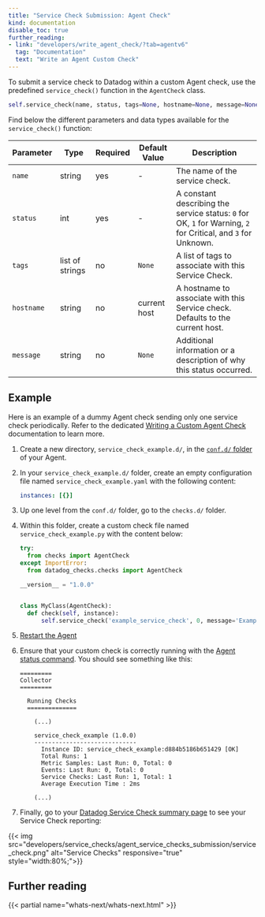 ```yaml
---
title: "Service Check Submission: Agent Check"
kind: documentation
disable_toc: true
further_reading:
- link: "developers/write_agent_check/?tab=agentv6"
  tag: "Documentation"
  text: "Write an Agent Custom Check"
---
```


To submit a service check to Datadog within a custom Agent check, use the predefined `service_check()` function in the `AgentCheck` class.

```python
self.service_check(name, status, tags=None, hostname=None, message=None)
```

Find below the different parameters and data types available for the `service_check()` function:

| Parameter  | Type            | Required | Default Value | Description                                                                                                   |
| ---------- | --------------- | -------- | ------------- | ------------------------------------------------------------------------------------------------------------- |
| `name`     | string          | yes      | -             | The name of the service check.                                                                                |
| `status`   | int             | yes      | -             | A constant describing the service status: `0` for OK, `1` for Warning, `2` for Critical, and `3` for Unknown. |
| `tags`     | list of strings | no       | `None`        | A list of tags to associate with this Service Check.                                                          |
| `hostname` | string          | no       | current host  | A hostname to associate with this Service check. Defaults to the current host.                                |
| `message`  | string          | no       | `None`        | Additional information or a description of why this status occurred.                                          |

## Example

Here is an example of a dummy Agent check sending only one service check periodically. Refer to the dedicated [Writing a Custom Agent Check][1] documentation to learn more.

1. Create a new directory, `service_check_example.d/`, in the [`conf.d/` folder][2] of your Agent.

2. In your `service_check_example.d/` folder, create an empty configuration file named `service_check_example.yaml` with the following content:

    ```yaml
    instances: [{}]
    ```

3. Up one level from the `conf.d/` folder, go to the `checks.d/` folder.
4. Within this folder, create a custom check file named `service_check_example.py` with the content below:

    ```python
    try:
      from checks import AgentCheck
    except ImportError:
      from datadog_checks.checks import AgentCheck

    __version__ = "1.0.0"


    class MyClass(AgentCheck):
      def check(self, instance):
          self.service_check('example_service_check', 0, message='Example application is up and running.')
    ```

5. [Restart the Agent][3]

6. Ensure that your custom check is correctly running with the [Agent status command][4]. You should see something like this:

    ```
    =========
    Collector
    =========

      Running Checks
      ==============

        (...)

        service_check_example (1.0.0)
        -----------------------------
          Instance ID: service_check_example:d884b5186b651429 [OK]
          Total Runs: 1
          Metric Samples: Last Run: 0, Total: 0
          Events: Last Run: 0, Total: 0
          Service Checks: Last Run: 1, Total: 1
          Average Execution Time : 2ms

        (...)
    ```
7. Finally, go to your [Datadog Service Check summary page][5] to see your Service Check reporting:

{{< img src="developers/service_checks/agent_service_checks_submission/service_check.png" alt="Service Checks" responsive="true" style="width:80%;">}}

## Further reading

{{< partial name="whats-next/whats-next.html" >}}

[1]: /developers/write_agent_check
[2]: /agent/guide/agent-configuration-files/#agent-configuration-directory
[3]: /agent/guide/agent-commands/#restart-the-agent
[4]: https://docs.datadoghq.com/agent/guide/agent-commands/?tab=agentv6#agent-information
[5]: https://app.datadoghq.com/check/summary
